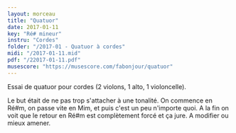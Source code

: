```yaml
---
layout: morceau
title: "Quatuor"
date: 2017-01-11
key: "Ré# mineur"
instru: "Cordes"
folder: "/2017-01 - Quatuor à cordes"
midi: "/2017-01-11.mid"
pdf: "/22017-01-11.pdf"
musescore: "https://musescore.com/fabonjour/quatuor"
---
```


Essai de quatuor pour cordes (2 violons, 1 alto, 1 violoncelle).

Le but était de ne pas trop s'attacher à une tonalité. On commence en Ré#m, on passe vite en Mim, et puis c'est un peu
n'importe quoi. A la fin on voit que le retour en Ré#m est complètement forcé et ça jure. A modifier ou mieux amener.
